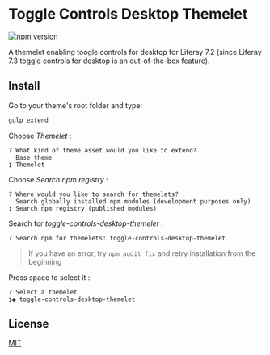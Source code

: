 # Toggle Controls Desktop Themelet

[![npm version](https://badge.fury.io/js/toggle-controls-desktop-themelet.svg)](https://badge.fury.io/js/toggle-controls-desktop-themelet)

A themelet enabling toogle controls for desktop for Liferay 7.2 (since Liferay 7.3 toggle controls for desktop is an out-of-the-box feature).

## Install

Go to your theme's root folder and type:
```bash
gulp extend
```
Choose _Themelet_ :
```
? What kind of theme asset would you like to extend? 
  Base theme 
❯ Themelet 
```
Choose _Search npm registry_ :
```
? Where would you like to search for themelets? 
  Search globally installed npm modules (development purposes only) 
❯ Search npm registry (published modules) 
```
Search for _toggle-controls-desktop-themelet_ :
```
? Search npm for themelets: toggle-controls-desktop-themelet
```
> If you have an error, try `npm audit fix` and retry installation from the beginning 

Press space to select it :
```
? Select a themelet 
❯◉ toggle-controls-desktop-themelet
```
## License

[MIT](LICENSE)
